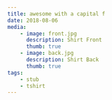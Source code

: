 ```yaml
---
title: awesome with a capital f
date: 2018-08-06
media:
    - image: front.jpg
      description: Shirt Front
      thumb: true
    - image: back.jpg
      description: Shirt Back
      thumb: true
tags:
    - stub
    - tshirt
---
```

